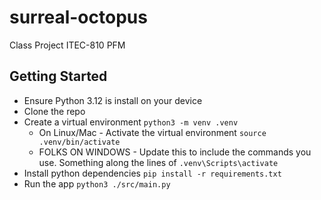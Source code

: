 # surreal-octopus
Class Project ITEC-810 PFM

## Getting Started
- Ensure Python 3.12 is install on your device
- Clone the repo
- Create a virtual environment `python3 -m venv .venv`
    - On Linux/Mac - Activate the virtual environment `source .venv/bin/activate`
    - FOLKS ON WINDOWS - Update this to include the commands you use. Something along the lines of `.venv\Scripts\activate`
- Install python dependencies `pip install -r requirements.txt`
- Run the app `python3 ./src/main.py`